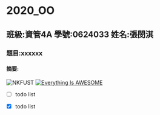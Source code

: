 # 2020_OO

## 班級:資管4A 學號:0624033 姓名:張閔淇

### 題目:xxxxxx

#### 摘要:
![NKFUST](nkfust.png "第一科大")
[![Everything Is AWESOME](https://img.youtube.com/vi/StTqXEQ2l-Y/0.jpg)](https://www.youtube.com/watch?v=StTqXEQ2l-Y "Everything Is AWESOME")
- [ ] todo list
- [x] todo list


